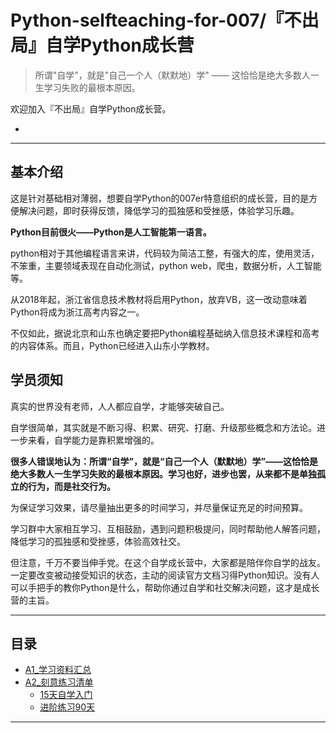 # Python-selfteaching-for-007/『不出局』自学Python成长营

> 所谓"自学"，就是"自己一个人（默默地）学" —— 这恰恰是绝大多数人一生学习失败的最根本原因。

欢迎加入『不出局』自学Python成长营。

-
  
-----


## 基本介绍

这是针对基础相对薄弱，想要自学Python的007er特意组织的成长营，目的是方便解决问题，即时获得反馈，降低学习的孤独感和受挫感，体验学习乐趣。


**Python目前很火——Python是人工智能第一语言。**

python相对于其他编程语言来讲，代码较为简洁工整，有强大的库，使用灵活，不笨重，主要领域表现在自动化测试，python web，爬虫，数据分析，人工智能等。

从2018年起，浙江省信息技术教材将启用Python，放弃VB，这一改动意味着Python将成为浙江高考内容之一。

不仅如此，据说北京和山东也确定要把Python编程基础纳入信息技术课程和高考的内容体系。而且，Python已经进入山东小学教材。


## 学员须知

真实的世界没有老师，人人都应自学，才能够突破自己。

自学很简单，其实就是不断习得、积累、研究、打磨、升级那些概念和方法论。进一步来看，自学能力是靠积累增强的。

**很多人错误地认为：所谓“自学”，就是“自己一个人（默默地）学”——这恰恰是绝大多数人一生学习失败的最根本原因。学习也好，进步也罢，从来都不是单独孤立的行为，而是社交行为。**

为保证学习效果，请尽量抽出更多的时间学习，并尽量保证充足的时间预算。

学习群中大家相互学习、互相鼓励，遇到问题积极提问，同时帮助他人解答问题，降低学习的孤独感和受挫感，体验高效社交。


但注意，千万不要当伸手党。在这个自学成长营中，大家都是陪伴你自学的战友。一定要改变被动接受知识的状态，主动的阅读官方文档习得Python知识。没有人可以手把手的教你Python是什么，帮助你通过自学和社交解决问题，这才是成长营的主旨。

----



## 目录

* [A1_学习资料汇总](#A1.学习资料汇总.md)
* [A2_刻意练习清单](#A2.Deliberate-Practice-list.md)
    * [15天自学入门](#A2.Deliberate-Practice-list.md/15天自学入门)
    * [进阶练习90天](#A2.Deliberate-Practice-list.md/进阶练习90天)
   


-----